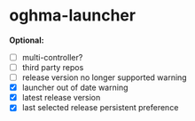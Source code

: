 # oghma-launcher


**Optional:**
- [ ] multi-controller?
- [ ] third party repos
- [ ] release version no longer supported warning
- [x] launcher out of date warning
- [x] latest release version
- [x] last selected release persistent preference